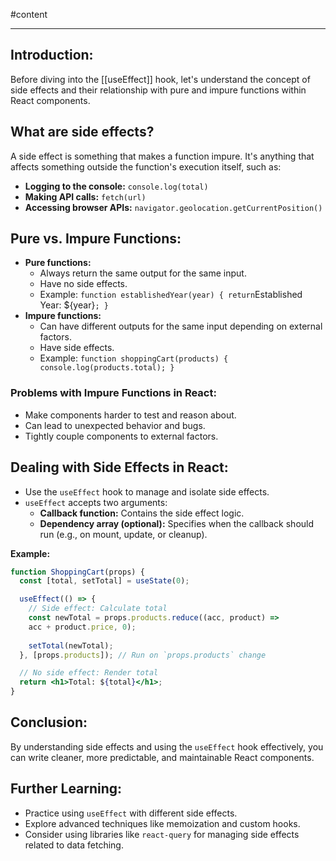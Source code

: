 #content 
___
## **Introduction:**

Before diving into the [[useEffect]] hook, let's understand the concept of side effects and their relationship with pure and impure functions within React components.

## **What are side effects?**

A side effect is something that makes a function impure. It's anything that affects something outside the function's execution itself, such as:

- **Logging to the console:** `console.log(total)`
- **Making API calls:** `fetch(url)`
- **Accessing browser APIs:** `navigator.geolocation.getCurrentPosition()`

## **Pure vs. Impure Functions:**

- **Pure functions:**
    - Always return the same output for the same input.
    - Have no side effects.
    - Example: `function establishedYear(year) { return`Established Year: ${year}`; }`
- **Impure functions:**
    - Can have different outputs for the same input depending on external factors.
    - Have side effects.
    - Example: `function shoppingCart(products) { console.log(products.total); }`

### **Problems with Impure Functions in React:**

- Make components harder to test and reason about.
- Can lead to unexpected behavior and bugs.
- Tightly couple components to external factors.

## **Dealing with Side Effects in React:**

- Use the `useEffect` hook to manage and isolate side effects.
- `useEffect` accepts two arguments:
    - **Callback function:** Contains the side effect logic.
    - **Dependency array (optional):** Specifies when the callback should run (e.g., on mount, update, or cleanup).

**Example:**
``` jsx
function ShoppingCart(props) {
  const [total, setTotal] = useState(0);

  useEffect(() => {
    // Side effect: Calculate total
    const newTotal = props.products.reduce((acc, product) => 
    acc + product.price, 0);
    
    setTotal(newTotal);
  }, [props.products]); // Run on `props.products` change

  // No side effect: Render total
  return <h1>Total: ${total}</h1>;
}
```

## **Conclusion:**

By understanding side effects and using the `useEffect` hook effectively, you can write cleaner, more predictable, and maintainable React components.

## **Further Learning:**

- Practice using `useEffect` with different side effects.
- Explore advanced techniques like memoization and custom hooks.
- Consider using libraries like `react-query` for managing side effects related to data fetching.